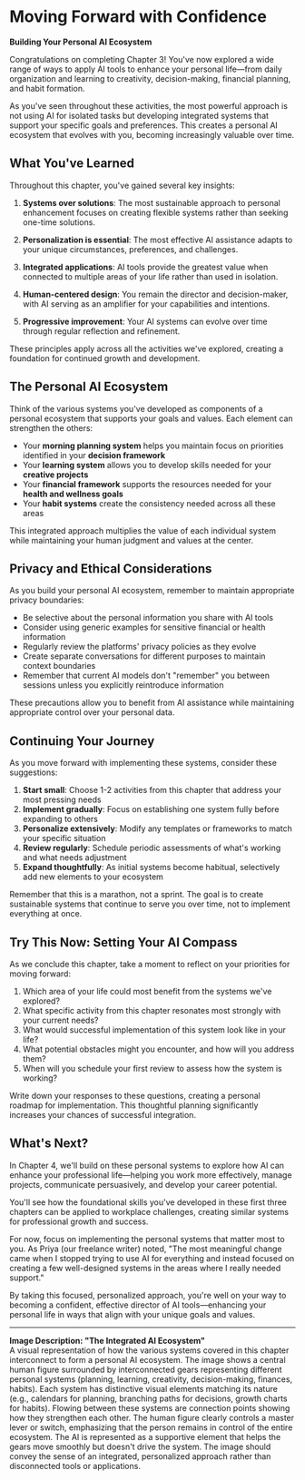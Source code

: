# Moving Forward with Confidence
**Building Your Personal AI Ecosystem**

Congratulations on completing Chapter 3! You've now explored a wide range of ways to apply AI tools to enhance your personal life—from daily organization and learning to creativity, decision-making, financial planning, and habit formation.

As you've seen throughout these activities, the most powerful approach is not using AI for isolated tasks but developing integrated systems that support your specific goals and preferences. This creates a personal AI ecosystem that evolves with you, becoming increasingly valuable over time.

## What You've Learned

Throughout this chapter, you've gained several key insights:

1. **Systems over solutions**: The most sustainable approach to personal enhancement focuses on creating flexible systems rather than seeking one-time solutions.

2. **Personalization is essential**: The most effective AI assistance adapts to your unique circumstances, preferences, and challenges.

3. **Integrated applications**: AI tools provide the greatest value when connected to multiple areas of your life rather than used in isolation.

4. **Human-centered design**: You remain the director and decision-maker, with AI serving as an amplifier for your capabilities and intentions.

5. **Progressive improvement**: Your AI systems can evolve over time through regular reflection and refinement.

These principles apply across all the activities we've explored, creating a foundation for continued growth and development.

## The Personal AI Ecosystem

Think of the various systems you've developed as components of a personal ecosystem that supports your goals and values. Each element can strengthen the others:

- Your **morning planning system** helps you maintain focus on priorities identified in your **decision framework**
- Your **learning system** allows you to develop skills needed for your **creative projects**
- Your **financial framework** supports the resources needed for your **health and wellness goals**
- Your **habit systems** create the consistency needed across all these areas

This integrated approach multiplies the value of each individual system while maintaining your human judgment and values at the center.

## Privacy and Ethical Considerations

As you build your personal AI ecosystem, remember to maintain appropriate privacy boundaries:

- Be selective about the personal information you share with AI tools
- Consider using generic examples for sensitive financial or health information
- Regularly review the platforms' privacy policies as they evolve
- Create separate conversations for different purposes to maintain context boundaries
- Remember that current AI models don't "remember" you between sessions unless you explicitly reintroduce information

These precautions allow you to benefit from AI assistance while maintaining appropriate control over your personal data.

## Continuing Your Journey

As you move forward with implementing these systems, consider these suggestions:

1. **Start small**: Choose 1-2 activities from this chapter that address your most pressing needs
2. **Implement gradually**: Focus on establishing one system fully before expanding to others
3. **Personalize extensively**: Modify any templates or frameworks to match your specific situation
4. **Review regularly**: Schedule periodic assessments of what's working and what needs adjustment
5. **Expand thoughtfully**: As initial systems become habitual, selectively add new elements to your ecosystem

Remember that this is a marathon, not a sprint. The goal is to create sustainable systems that continue to serve you over time, not to implement everything at once.

## Try This Now: Setting Your AI Compass

As we conclude this chapter, take a moment to reflect on your priorities for moving forward:

1. Which area of your life could most benefit from the systems we've explored?
2. What specific activity from this chapter resonates most strongly with your current needs?
3. What would successful implementation of this system look like in your life?
4. What potential obstacles might you encounter, and how will you address them?
5. When will you schedule your first review to assess how the system is working?

Write down your responses to these questions, creating a personal roadmap for implementation. This thoughtful planning significantly increases your chances of successful integration.

## What's Next?

In Chapter 4, we'll build on these personal systems to explore how AI can enhance your professional life—helping you work more effectively, manage projects, communicate persuasively, and develop your career potential.

You'll see how the foundational skills you've developed in these first three chapters can be applied to workplace challenges, creating similar systems for professional growth and success.

For now, focus on implementing the personal systems that matter most to you. As Priya (our freelance writer) noted, "The most meaningful change came when I stopped trying to use AI for everything and instead focused on creating a few well-designed systems in the areas where I really needed support."

By taking this focused, personalized approach, you're well on your way to becoming a confident, effective director of AI tools—enhancing your personal life in ways that align with your unique goals and values.

---

**Image Description: "The Integrated AI Ecosystem"**  
A visual representation of how the various systems covered in this chapter interconnect to form a personal AI ecosystem. The image shows a central human figure surrounded by interconnected gears representing different personal systems (planning, learning, creativity, decision-making, finances, habits). Each system has distinctive visual elements matching its nature (e.g., calendars for planning, branching paths for decisions, growth charts for habits). Flowing between these systems are connection points showing how they strengthen each other. The human figure clearly controls a master lever or switch, emphasizing that the person remains in control of the entire ecosystem. The AI is represented as a supportive element that helps the gears move smoothly but doesn't drive the system. The image should convey the sense of an integrated, personalized approach rather than disconnected tools or applications.
